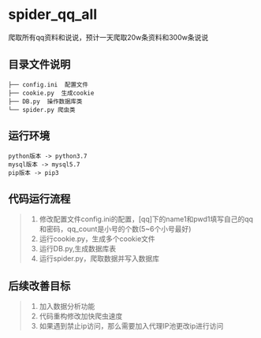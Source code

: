 # spider_qq_all
爬取所有qq资料和说说，预计一天爬取20w条资料和300w条说说

## 目录文件说明
    ├── config.ini  配置文件
    ├── cookie.py  生成cookie
    ├── DB.py  操作数据库类
    └── spider.py 爬虫类

## 运行环境
    python版本 -> python3.7
    mysql版本 -> mysql5.7
    pip版本 -> pip3

## 代码运行流程
>1. 修改配置文件config.ini的配置，[qq]下的name1和pwd1填写自己的qq和密码，qq_count是小号的个数(5~6个小号最好)
>2. 运行cookie.py，生成多个cookie文件
>3. 运行DB.py,生成数据库表
>4. 运行spider.py，爬取数据并写入数据库

## 后续改善目标
>1. 加入数据分析功能
>2. 代码重构修改加快爬虫速度
>3. 如果遇到禁止ip访问，那么需要加入代理IP池更改ip进行访问
